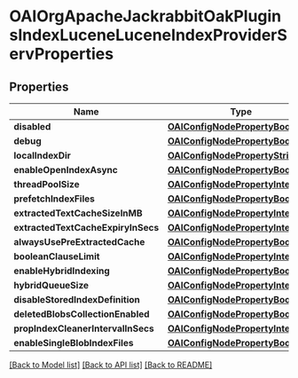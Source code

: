 # OAIOrgApacheJackrabbitOakPluginsIndexLuceneLuceneIndexProviderServProperties

## Properties
Name | Type | Description | Notes
------------ | ------------- | ------------- | -------------
**disabled** | [**OAIConfigNodePropertyBoolean***](OAIConfigNodePropertyBoolean.md) |  | [optional] 
**debug** | [**OAIConfigNodePropertyBoolean***](OAIConfigNodePropertyBoolean.md) |  | [optional] 
**localIndexDir** | [**OAIConfigNodePropertyString***](OAIConfigNodePropertyString.md) |  | [optional] 
**enableOpenIndexAsync** | [**OAIConfigNodePropertyBoolean***](OAIConfigNodePropertyBoolean.md) |  | [optional] 
**threadPoolSize** | [**OAIConfigNodePropertyInteger***](OAIConfigNodePropertyInteger.md) |  | [optional] 
**prefetchIndexFiles** | [**OAIConfigNodePropertyBoolean***](OAIConfigNodePropertyBoolean.md) |  | [optional] 
**extractedTextCacheSizeInMB** | [**OAIConfigNodePropertyInteger***](OAIConfigNodePropertyInteger.md) |  | [optional] 
**extractedTextCacheExpiryInSecs** | [**OAIConfigNodePropertyInteger***](OAIConfigNodePropertyInteger.md) |  | [optional] 
**alwaysUsePreExtractedCache** | [**OAIConfigNodePropertyBoolean***](OAIConfigNodePropertyBoolean.md) |  | [optional] 
**booleanClauseLimit** | [**OAIConfigNodePropertyInteger***](OAIConfigNodePropertyInteger.md) |  | [optional] 
**enableHybridIndexing** | [**OAIConfigNodePropertyBoolean***](OAIConfigNodePropertyBoolean.md) |  | [optional] 
**hybridQueueSize** | [**OAIConfigNodePropertyInteger***](OAIConfigNodePropertyInteger.md) |  | [optional] 
**disableStoredIndexDefinition** | [**OAIConfigNodePropertyBoolean***](OAIConfigNodePropertyBoolean.md) |  | [optional] 
**deletedBlobsCollectionEnabled** | [**OAIConfigNodePropertyBoolean***](OAIConfigNodePropertyBoolean.md) |  | [optional] 
**propIndexCleanerIntervalInSecs** | [**OAIConfigNodePropertyInteger***](OAIConfigNodePropertyInteger.md) |  | [optional] 
**enableSingleBlobIndexFiles** | [**OAIConfigNodePropertyBoolean***](OAIConfigNodePropertyBoolean.md) |  | [optional] 

[[Back to Model list]](../README.md#documentation-for-models) [[Back to API list]](../README.md#documentation-for-api-endpoints) [[Back to README]](../README.md)


